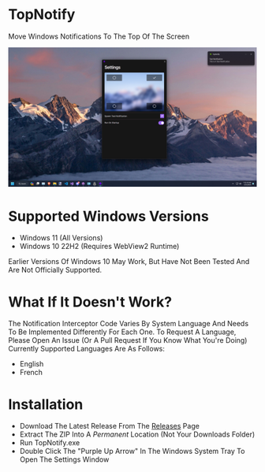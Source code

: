 # TopNotify
Move Windows Notifications To The Top Of The Screen

![TopNotify Screenshot](/Docs/Screenshot1.png)

# Supported Windows Versions

- Windows 11 (All Versions)
- Windows 10 22H2 (Requires WebView2 Runtime)

Earlier Versions Of Windows 10 May Work, But Have Not Been Tested And Are Not Officially Supported.

# What If It Doesn't Work?

The Notification Interceptor Code Varies By System Language And Needs To Be Implemented Differently For Each One.
To Request A Language, Please Open An Issue (Or A Pull Request If You Know What You're Doing)
Currently Supported Languages Are As Follows:
- English
- French

# Installation

- Download The Latest Release From The [Releases](https://github.com/SamsidParty/TopNotify/releases) Page
- Extract The ZIP Into A *Permanent* Location (Not Your Downloads Folder)
- Run TopNotify.exe
- Double Click The "Purple Up Arrow" In The Windows System Tray To Open The Settings Window
